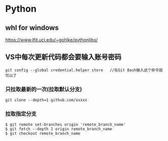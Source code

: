 # Python


## whl for windows
https://www.lfd.uci.edu/~gohlke/pythonlibs/


## VS中每次更新代码都会要输入账号密码
```git
git config --global credential.helper store   //在Git Bash输入这个命令就可以了
```

### 只拉取最新的一次(拉取默认分支)
```git
git clone --depth=1 github.com/xxxxx
```

### 拉取指定分支
```git
$ git remote set-branches origin 'remote_branch_name'
$ git fetch --depth 1 origin remote_branch_name
$ git checkout remote_branch_name
```
